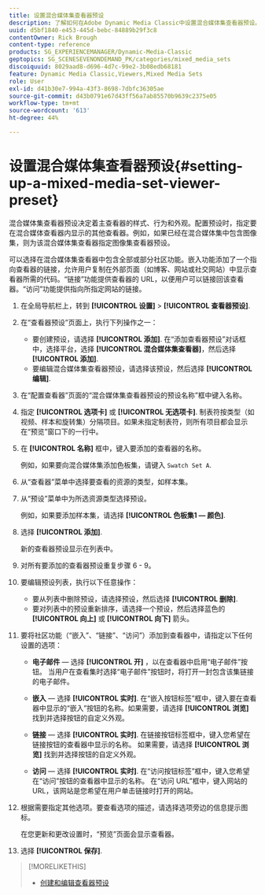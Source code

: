 ```yaml
---
title: 设置混合媒体集查看器预设
description: 了解如何在Adobe Dynamic Media Classic中设置混合媒体集查看器预设。
uuid: d5bf1840-e453-445d-bebc-84889b29f3c8
contentOwner: Rick Brough
content-type: reference
products: SG_EXPERIENCEMANAGER/Dynamic-Media-Classic
geptopics: SG_SCENESEVENONDEMAND_PK/categories/mixed_media_sets
discoiquuid: 8029aad8-d696-4d7c-99e2-3b08edb68181
feature: Dynamic Media Classic,Viewers,Mixed Media Sets
role: User
exl-id: d41b30e7-994a-43f3-8698-7dbfc36305ae
source-git-commit: d43b0791e67d43ff56a7ab85570b9639c2375e05
workflow-type: tm+mt
source-wordcount: '613'
ht-degree: 44%

---
```


# 设置混合媒体集查看器预设{#setting-up-a-mixed-media-set-viewer-preset}

混合媒体集查看器预设决定着主查看器的样式、行为和外观。配置预设时，指定要在混合媒体查看器内显示的其他查看器。例如，如果已经在混合媒体集中包含图像集，则为该混合媒体集查看器指定图像集查看器预设。

可以选择在混合媒体集查看器中包含全部或部分社区功能。嵌入功能添加了一个指向查看器的链接，允许用户复制在外部页面（如博客、网站或社交网站）中显示查看器所需的代码。“链接”功能提供查看器的 URL，以便用户可以链接回该查看器。“访问”功能提供指向所指定网站的链接。

1. 在全局导航栏上，转到 **[!UICONTROL 设置]** > **[!UICONTROL 查看器预设]**.
1. 在“查看器预设”页面上，执行下列操作之一：

   * 要创建预设，请选择 **[!UICONTROL 添加]**. 在“添加查看器预设”对话框中，选择平台，选择 **[!UICONTROL 混合媒体集查看器]**，然后选择 **[!UICONTROL 添加]**.
   * 要编辑混合媒体集查看器预设，请选择该预设，然后选择 **[!UICONTROL 编辑]**.

1. 在“配置查看器”页面的“混合媒体集查看器预设的预设名称”框中键入名称。
1. 指定 **[!UICONTROL 选项卡]** 或 **[!UICONTROL 无选项卡]**. 制表符按类型（如视频、样本和旋转集）分隔项目。如果未指定制表符，则所有项目都会显示在“预览”窗口下的一行中。
1. 在 **[!UICONTROL 名称]** 框中，键入要添加的查看器的名称。

   例如，如果要向混合媒体集添加色板集，请键入 `Swatch Set A`.

1. 从“查看器”菜单中选择要查看的资源的类型，如样本集。
1. 从“预设”菜单中为所选资源类型选择预设。

   例如，如果要添加样本集，请选择 **[!UICONTROL 色板集1 — 颜色]**.

1. 选择 **[!UICONTROL 添加]**.

   新的查看器预设显示在列表中。

1. 对所有要添加的查看器预设重复步骤 6 - 9。
1. 要编辑预设列表，执行以下任意操作：

   * 要从列表中删除预设，请选择预设，然后选择 **[!UICONTROL 删除]**.
   * 要对列表中的预设重新排序，请选择一个预设，然后选择蓝色的 **[!UICONTROL 向上]** 或 **[!UICONTROL 向下]** 箭头。

1. 要将社区功能（“嵌入”、“链接”、“访问”）添加到查看器中，请指定以下任何设置的选项：

   * **电子邮件**  — 选择 **[!UICONTROL 开]** ，以在查看器中启用“电子邮件”按钮。 当用户在查看集时选择“电子邮件”按钮时，将打开一封包含该集链接的电子邮件。

   * **嵌入**  — 选择 **[!UICONTROL 实时]**. 在“嵌入按钮标签”框中，键入要在查看器中显示的“嵌入”按钮的名称。如果需要，请选择 **[!UICONTROL 浏览]** 找到并选择按钮的自定义外观。

   * **链接**  — 选择 **[!UICONTROL 实时]**. 在链接按钮标签框中，键入您希望在链接按钮的查看器中显示的名称。 如果需要，请选择 **[!UICONTROL 浏览]** 找到并选择按钮的自定义外观。

   * **访问**  — 选择 **[!UICONTROL 实时]**. 在“访问按钮标签”框中，键入您希望在“访问”按钮的查看器中显示的名称。 在“访问 URL”框中，键入网站的 URL，该网站是您希望在用户单击链接时打开的网站。

1. 根据需要指定其他选项。要查看选项的描述，请选择选项旁边的信息提示图标。

   在您更新和更改设置时，“预览”页面会显示查看器。

1. 选择 **[!UICONTROL 保存]**.

>[!MORELIKETHIS]
>
>* [创建和编辑查看器预设](application-setup.md#adding_and_editing_viewer_presets)

